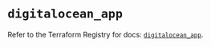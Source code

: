 # `digitalocean_app`

Refer to the Terraform Registry for docs: [`digitalocean_app`](https://registry.terraform.io/providers/digitalocean/digitalocean/2.58.0/docs/resources/app).
